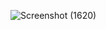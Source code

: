 ![Screenshot (1620)](https://user-images.githubusercontent.com/62842695/122011616-ea73ff80-cdd9-11eb-911b-ebc951466905.png)
